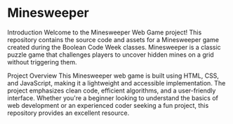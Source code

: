 # Minesweeper
Introduction
Welcome to the Minesweeper Web Game project! This repository contains the source code and assets for a Minesweeper game created during the Boolean Code Week classes. Minesweeper is a classic puzzle game that challenges players to uncover hidden mines on a grid without triggering them.

Project Overview
This Minesweeper web game is built using HTML, CSS, and JavaScript, making it a lightweight and accessible implementation. The project emphasizes clean code, efficient algorithms, and a user-friendly interface. Whether you're a beginner looking to understand the basics of web development or an experienced coder seeking a fun project, this repository provides an excellent resource.
